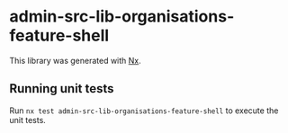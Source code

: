 # admin-src-lib-organisations-feature-shell

This library was generated with [Nx](https://nx.dev).

## Running unit tests

Run `nx test admin-src-lib-organisations-feature-shell` to execute the unit tests.
